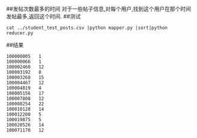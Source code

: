 ##发帖次数最多的时间
对于一些帖子信息,对每个用户,找到这个用户在那个时间发帖最多,返回这个时间.
##测试
```
cat ../student_test_posts.csv |python mapper.py |sort|python reducer.py 

```
##结果
```
100000005	1
100000066	1
100002460	12
100003192	8
100003268	15
100004467	12
100004819	4
100005156	17
100007808	12
100008254	22
100010128	14
100012200	5
100019875	5
100020526	14
100071170	12
```
